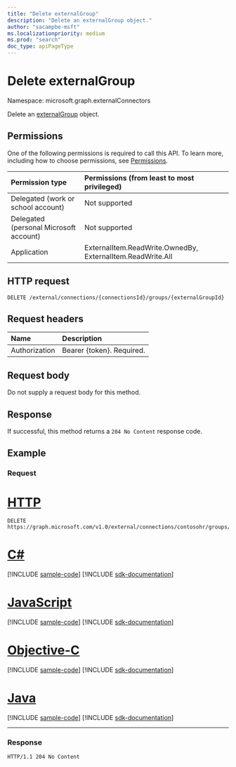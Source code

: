 ```yaml
---
title: "Delete externalGroup"
description: "Delete an externalGroup object."
author: "sacampbe-msft"
ms.localizationpriority: medium
ms.prod: "search"
doc_type: apiPageType
---
```


# Delete externalGroup
Namespace: microsoft.graph.externalConnectors



Delete an [externalGroup](../resources/externalconnectors-externalgroup.md) object.

## Permissions

One of the following permissions is required to call this API. To learn more, including how to choose permissions, see [Permissions](/graph/permissions-reference).

| Permission type                        | Permissions (from least to most privileged) |
|:---------------------------------------|:--------------------------------------------|
| Delegated (work or school account)     | Not supported                               |
| Delegated (personal Microsoft account) | Not supported                               |
| Application                            | ExternalItem.ReadWrite.OwnedBy, ExternalItem.ReadWrite.All|


## HTTP request

<!-- {
  "blockType": "ignored"
}
-->
``` http
DELETE /external/connections/{connectionsId}/groups/{externalGroupId}
```

## Request headers

| Name          | Description               |
|:--------------|:--------------------------|
| Authorization | Bearer {token}. Required. |

## Request body
Do not supply a request body for this method.

## Response

If successful, this method returns a `204 No Content` response code.

## Example

### Request

# [HTTP](#tab/http)
<!-- {
  "blockType": "request",
  "name": "delete_externalgroup"
}
-->

``` http
DELETE https://graph.microsoft.com/v1.0/external/connections/contosohr/groups/31bea3d537902000
```
# [C#](#tab/csharp)
[!INCLUDE [sample-code](../includes/snippets/csharp/delete-externalgroup-csharp-snippets.md)]
[!INCLUDE [sdk-documentation](../includes/snippets/snippets-sdk-documentation-link.md)]

# [JavaScript](#tab/javascript)
[!INCLUDE [sample-code](../includes/snippets/javascript/delete-externalgroup-javascript-snippets.md)]
[!INCLUDE [sdk-documentation](../includes/snippets/snippets-sdk-documentation-link.md)]

# [Objective-C](#tab/objc)
[!INCLUDE [sample-code](../includes/snippets/objc/delete-externalgroup-objc-snippets.md)]
[!INCLUDE [sdk-documentation](../includes/snippets/snippets-sdk-documentation-link.md)]

# [Java](#tab/java)
[!INCLUDE [sample-code](../includes/snippets/java/delete-externalgroup-java-snippets.md)]
[!INCLUDE [sdk-documentation](../includes/snippets/snippets-sdk-documentation-link.md)]

---


<!-- markdownlint-disable MD024 -->
### Response

<!-- {
  "blockType": "response",
  "truncated": true
}
-->

``` http
HTTP/1.1 204 No Content
```
